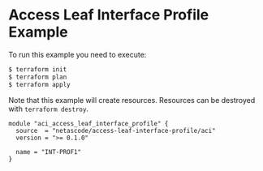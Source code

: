 <!-- BEGIN_TF_DOCS -->
# Access Leaf Interface Profile Example

To run this example you need to execute:

```bash
$ terraform init
$ terraform plan
$ terraform apply
```

Note that this example will create resources. Resources can be destroyed with `terraform destroy`.

```hcl
module "aci_access_leaf_interface_profile" {
  source  = "netascode/access-leaf-interface-profile/aci"
  version = ">= 0.1.0"

  name = "INT-PROF1"
}
```
<!-- END_TF_DOCS -->